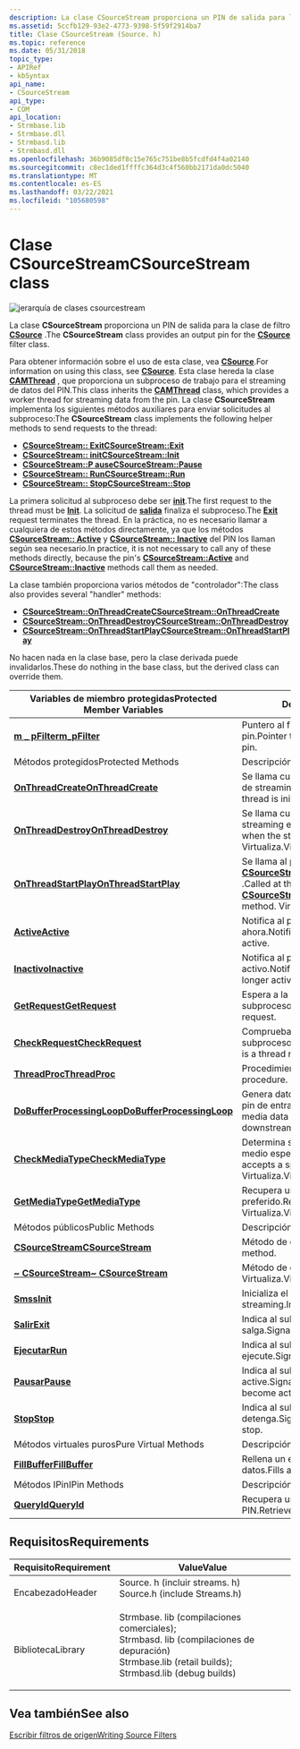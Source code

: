 ```yaml
---
description: La clase CSourceStream proporciona un PIN de salida para la clase de filtro CSource.
ms.assetid: 5ccfb129-93e2-4773-9398-5f59f2914ba7
title: Clase CSourceStream (Source. h)
ms.topic: reference
ms.date: 05/31/2018
topic_type:
- APIRef
- kbSyntax
api_name:
- CSourceStream
api_type:
- COM
api_location:
- Strmbase.lib
- Strmbase.dll
- Strmbasd.lib
- Strmbasd.dll
ms.openlocfilehash: 36b9085df8c15e765c751be8b5fcdfd4f4a02140
ms.sourcegitcommit: c8ec1ded1ffffc364d3c4f560bb2171da0dc5040
ms.translationtype: MT
ms.contentlocale: es-ES
ms.lasthandoff: 03/22/2021
ms.locfileid: "105680598"
---
```

# <a name="csourcestream-class"></a><span data-ttu-id="b8be8-103">Clase CSourceStream</span><span class="sxs-lookup"><span data-stu-id="b8be8-103">CSourceStream class</span></span>

![jerarquía de clases csourcestream](images/source02.png)

<span data-ttu-id="b8be8-105">La clase **CSourceStream** proporciona un PIN de salida para la clase de filtro [**CSource**](csource.md) .</span><span class="sxs-lookup"><span data-stu-id="b8be8-105">The **CSourceStream** class provides an output pin for the [**CSource**](csource.md) filter class.</span></span>

<span data-ttu-id="b8be8-106">Para obtener información sobre el uso de esta clase, vea [**CSource**](csource.md).</span><span class="sxs-lookup"><span data-stu-id="b8be8-106">For information on using this class, see [**CSource**](csource.md).</span></span> <span data-ttu-id="b8be8-107">Esta clase hereda la clase [**CAMThread**](camthread.md) , que proporciona un subproceso de trabajo para el streaming de datos del PIN.</span><span class="sxs-lookup"><span data-stu-id="b8be8-107">This class inherits the [**CAMThread**](camthread.md) class, which provides a worker thread for streaming data from the pin.</span></span> <span data-ttu-id="b8be8-108">La clase **CSourceStream** implementa los siguientes métodos auxiliares para enviar solicitudes al subproceso:</span><span class="sxs-lookup"><span data-stu-id="b8be8-108">The **CSourceStream** class implements the following helper methods to send requests to the thread:</span></span>

-   [<span data-ttu-id="b8be8-109">**CSourceStream:: Exit**</span><span class="sxs-lookup"><span data-stu-id="b8be8-109">**CSourceStream::Exit**</span></span>](csourcestream-exit.md)
-   [<span data-ttu-id="b8be8-110">**CSourceStream:: init**</span><span class="sxs-lookup"><span data-stu-id="b8be8-110">**CSourceStream::Init**</span></span>](csourcestream-init.md)
-   [<span data-ttu-id="b8be8-111">**CSourceStream::P ause**</span><span class="sxs-lookup"><span data-stu-id="b8be8-111">**CSourceStream::Pause**</span></span>](csourcestream-pause.md)
-   [<span data-ttu-id="b8be8-112">**CSourceStream:: Run**</span><span class="sxs-lookup"><span data-stu-id="b8be8-112">**CSourceStream::Run**</span></span>](csourcestream-run.md)
-   [<span data-ttu-id="b8be8-113">**CSourceStream:: Stop**</span><span class="sxs-lookup"><span data-stu-id="b8be8-113">**CSourceStream::Stop**</span></span>](csourcestream-stop.md)

<span data-ttu-id="b8be8-114">La primera solicitud al subproceso debe ser [**init**](csourcestream-init.md).</span><span class="sxs-lookup"><span data-stu-id="b8be8-114">The first request to the thread must be [**Init**](csourcestream-init.md).</span></span> <span data-ttu-id="b8be8-115">La solicitud de [**salida**](csourcestream-exit.md) finaliza el subproceso.</span><span class="sxs-lookup"><span data-stu-id="b8be8-115">The [**Exit**](csourcestream-exit.md) request terminates the thread.</span></span> <span data-ttu-id="b8be8-116">En la práctica, no es necesario llamar a cualquiera de estos métodos directamente, ya que los métodos [**CSourceStream:: Active**](csourcestream-active.md) y [**CSourceStream:: Inactive**](csourcestream-inactive.md) del PIN los llaman según sea necesario.</span><span class="sxs-lookup"><span data-stu-id="b8be8-116">In practice, it is not necessary to call any of these methods directly, because the pin's [**CSourceStream::Active**](csourcestream-active.md) and [**CSourceStream::Inactive**](csourcestream-inactive.md) methods call them as needed.</span></span>

<span data-ttu-id="b8be8-117">La clase también proporciona varios métodos de "controlador":</span><span class="sxs-lookup"><span data-stu-id="b8be8-117">The class also provides several "handler" methods:</span></span>

-   [<span data-ttu-id="b8be8-118">**CSourceStream::OnThreadCreate**</span><span class="sxs-lookup"><span data-stu-id="b8be8-118">**CSourceStream::OnThreadCreate**</span></span>](csourcestream-onthreadcreate.md)
-   [<span data-ttu-id="b8be8-119">**CSourceStream::OnThreadDestroy**</span><span class="sxs-lookup"><span data-stu-id="b8be8-119">**CSourceStream::OnThreadDestroy**</span></span>](csourcestream-onthreaddestroy.md)
-   [<span data-ttu-id="b8be8-120">**CSourceStream::OnThreadStartPlay**</span><span class="sxs-lookup"><span data-stu-id="b8be8-120">**CSourceStream::OnThreadStartPlay**</span></span>](csourcestream-onthreadstartplay.md)

<span data-ttu-id="b8be8-121">No hacen nada en la clase base, pero la clase derivada puede invalidarlos.</span><span class="sxs-lookup"><span data-stu-id="b8be8-121">These do nothing in the base class, but the derived class can override them.</span></span>



| <span data-ttu-id="b8be8-122">Variables de miembro protegidas</span><span class="sxs-lookup"><span data-stu-id="b8be8-122">Protected Member Variables</span></span>                                             | <span data-ttu-id="b8be8-123">Descripción</span><span class="sxs-lookup"><span data-stu-id="b8be8-123">Description</span></span>                                                                                                                       |
|------------------------------------------------------------------------|-----------------------------------------------------------------------------------------------------------------------------------|
| [<span data-ttu-id="b8be8-124">**m \_ pFilter**</span><span class="sxs-lookup"><span data-stu-id="b8be8-124">**m\_pFilter**</span></span>](csourcestream-m-pfilter.md)                          | <span data-ttu-id="b8be8-125">Puntero al filtro que contiene este pin.</span><span class="sxs-lookup"><span data-stu-id="b8be8-125">Pointer to the filter that contains this pin.</span></span>                                                                                     |
| <span data-ttu-id="b8be8-126">Métodos protegidos</span><span class="sxs-lookup"><span data-stu-id="b8be8-126">Protected Methods</span></span>                                                      | <span data-ttu-id="b8be8-127">Descripción</span><span class="sxs-lookup"><span data-stu-id="b8be8-127">Description</span></span>                                                                                                                       |
| [<span data-ttu-id="b8be8-128">**OnThreadCreate**</span><span class="sxs-lookup"><span data-stu-id="b8be8-128">**OnThreadCreate**</span></span>](csourcestream-onthreadcreate.md)                 | <span data-ttu-id="b8be8-129">Se llama cuando se inicializa el subproceso de streaming.</span><span class="sxs-lookup"><span data-stu-id="b8be8-129">Called when the streaming thread is initialized.</span></span> <span data-ttu-id="b8be8-130">Virtualiza.</span><span class="sxs-lookup"><span data-stu-id="b8be8-130">Virtual.</span></span>                                                                         |
| [<span data-ttu-id="b8be8-131">**OnThreadDestroy**</span><span class="sxs-lookup"><span data-stu-id="b8be8-131">**OnThreadDestroy**</span></span>](csourcestream-onthreaddestroy.md)               | <span data-ttu-id="b8be8-132">Se llama cuando el subproceso de streaming está a punto de salir.</span><span class="sxs-lookup"><span data-stu-id="b8be8-132">Called when the streaming thread is about to exit.</span></span> <span data-ttu-id="b8be8-133">Virtualiza.</span><span class="sxs-lookup"><span data-stu-id="b8be8-133">Virtual.</span></span>                                                                       |
| [<span data-ttu-id="b8be8-134">**OnThreadStartPlay**</span><span class="sxs-lookup"><span data-stu-id="b8be8-134">**OnThreadStartPlay**</span></span>](csourcestream-onthreadstartplay.md)           | <span data-ttu-id="b8be8-135">Se llama al principio del método [**CSourceStream::D obufferprocessingloop**](csourcestream-dobufferprocessingloop.md) .</span><span class="sxs-lookup"><span data-stu-id="b8be8-135">Called at the start of the [**CSourceStream::DoBufferProcessingLoop**](csourcestream-dobufferprocessingloop.md) method.</span></span> <span data-ttu-id="b8be8-136">Virtualiza.</span><span class="sxs-lookup"><span data-stu-id="b8be8-136">Virtual.</span></span> |
| [<span data-ttu-id="b8be8-137">**Active**</span><span class="sxs-lookup"><span data-stu-id="b8be8-137">**Active**</span></span>](csourcestream-active.md)                                 | <span data-ttu-id="b8be8-138">Notifica al pin que el filtro está activo ahora.</span><span class="sxs-lookup"><span data-stu-id="b8be8-138">Notifies the pin that the filter is now active.</span></span>                                                                                   |
| [<span data-ttu-id="b8be8-139">**Inactivo**</span><span class="sxs-lookup"><span data-stu-id="b8be8-139">**Inactive**</span></span>](csourcestream-inactive.md)                             | <span data-ttu-id="b8be8-140">Notifica al pin que el filtro ya no está activo.</span><span class="sxs-lookup"><span data-stu-id="b8be8-140">Notifies the pin that the filter is no longer active.</span></span>                                                                             |
| [<span data-ttu-id="b8be8-141">**GetRequest**</span><span class="sxs-lookup"><span data-stu-id="b8be8-141">**GetRequest**</span></span>](csourcestream-getrequest.md)                         | <span data-ttu-id="b8be8-142">Espera a la siguiente solicitud de subproceso.</span><span class="sxs-lookup"><span data-stu-id="b8be8-142">Waits for the next thread request.</span></span>                                                                                                |
| [<span data-ttu-id="b8be8-143">**CheckRequest**</span><span class="sxs-lookup"><span data-stu-id="b8be8-143">**CheckRequest**</span></span>](csourcestream-checkrequest.md)                     | <span data-ttu-id="b8be8-144">Comprueba si hay una solicitud de subproceso, sin bloqueos.</span><span class="sxs-lookup"><span data-stu-id="b8be8-144">Checks if there is a thread request, without blocking.</span></span>                                                                            |
| [<span data-ttu-id="b8be8-145">**ThreadProc**</span><span class="sxs-lookup"><span data-stu-id="b8be8-145">**ThreadProc**</span></span>](csourcestream-threadproc.md)                         | <span data-ttu-id="b8be8-146">Procedimiento de subproceso.</span><span class="sxs-lookup"><span data-stu-id="b8be8-146">Thread procedure.</span></span> <span data-ttu-id="b8be8-147">Virtualiza.</span><span class="sxs-lookup"><span data-stu-id="b8be8-147">Virtual.</span></span>                                                                                                        |
| [<span data-ttu-id="b8be8-148">**DoBufferProcessingLoop**</span><span class="sxs-lookup"><span data-stu-id="b8be8-148">**DoBufferProcessingLoop**</span></span>](csourcestream-dobufferprocessingloop.md) | <span data-ttu-id="b8be8-149">Genera datos multimedia y los entrega al pin de entrada de nivel inferior.</span><span class="sxs-lookup"><span data-stu-id="b8be8-149">Generates media data and delivers it to the downstream input pin.</span></span> <span data-ttu-id="b8be8-150">Virtualiza.</span><span class="sxs-lookup"><span data-stu-id="b8be8-150">Virtual.</span></span>                                                        |
| [<span data-ttu-id="b8be8-151">**CheckMediaType**</span><span class="sxs-lookup"><span data-stu-id="b8be8-151">**CheckMediaType**</span></span>](csourcestream-checkmediatype.md)                 | <span data-ttu-id="b8be8-152">Determina si el PIN acepta un tipo de medio específico.</span><span class="sxs-lookup"><span data-stu-id="b8be8-152">Determines if the pin accepts a specific media type.</span></span> <span data-ttu-id="b8be8-153">Virtualiza.</span><span class="sxs-lookup"><span data-stu-id="b8be8-153">Virtual.</span></span>                                                                     |
| [<span data-ttu-id="b8be8-154">**GetMediaType**</span><span class="sxs-lookup"><span data-stu-id="b8be8-154">**GetMediaType**</span></span>](csourcestream-getmediatype.md)                     | <span data-ttu-id="b8be8-155">Recupera un tipo de medio preferido.</span><span class="sxs-lookup"><span data-stu-id="b8be8-155">Retrieves a preferred media type.</span></span> <span data-ttu-id="b8be8-156">Virtualiza.</span><span class="sxs-lookup"><span data-stu-id="b8be8-156">Virtual.</span></span>                                                                                        |
| <span data-ttu-id="b8be8-157">Métodos públicos</span><span class="sxs-lookup"><span data-stu-id="b8be8-157">Public Methods</span></span>                                                         | <span data-ttu-id="b8be8-158">Descripción</span><span class="sxs-lookup"><span data-stu-id="b8be8-158">Description</span></span>                                                                                                                       |
| [<span data-ttu-id="b8be8-159">**CSourceStream**</span><span class="sxs-lookup"><span data-stu-id="b8be8-159">**CSourceStream**</span></span>](csourcestream-csourcestream.md)                   | <span data-ttu-id="b8be8-160">Método de constructor.</span><span class="sxs-lookup"><span data-stu-id="b8be8-160">Constructor method.</span></span>                                                                                                               |
| [<span data-ttu-id="b8be8-161">**~ CSourceStream**</span><span class="sxs-lookup"><span data-stu-id="b8be8-161">**~ CSourceStream**</span></span>](csourcestream--csourcestream.md)                | <span data-ttu-id="b8be8-162">Método de destructor.</span><span class="sxs-lookup"><span data-stu-id="b8be8-162">Destructor method.</span></span> <span data-ttu-id="b8be8-163">Virtualiza.</span><span class="sxs-lookup"><span data-stu-id="b8be8-163">Virtual.</span></span>                                                                                                       |
| [<span data-ttu-id="b8be8-164">**Smss**</span><span class="sxs-lookup"><span data-stu-id="b8be8-164">**Init**</span></span>](csourcestream-init.md)                                     | <span data-ttu-id="b8be8-165">Inicializa el subproceso de streaming.</span><span class="sxs-lookup"><span data-stu-id="b8be8-165">Initializes the streaming thread.</span></span>                                                                                                 |
| [<span data-ttu-id="b8be8-166">**Salir**</span><span class="sxs-lookup"><span data-stu-id="b8be8-166">**Exit**</span></span>](csourcestream-exit.md)                                     | <span data-ttu-id="b8be8-167">Indica al subproceso de streaming que salga.</span><span class="sxs-lookup"><span data-stu-id="b8be8-167">Signals the streaming thread to exit.</span></span>                                                                                             |
| [<span data-ttu-id="b8be8-168">**Ejecutar**</span><span class="sxs-lookup"><span data-stu-id="b8be8-168">**Run**</span></span>](csourcestream-run.md)                                       | <span data-ttu-id="b8be8-169">Indica al subproceso de streaming que se ejecute.</span><span class="sxs-lookup"><span data-stu-id="b8be8-169">Signals the streaming thread to run.</span></span>                                                                                              |
| [<span data-ttu-id="b8be8-170">**Pausar**</span><span class="sxs-lookup"><span data-stu-id="b8be8-170">**Pause**</span></span>](csourcestream-pause.md)                                   | <span data-ttu-id="b8be8-171">Indica al subproceso de streaming que se active.</span><span class="sxs-lookup"><span data-stu-id="b8be8-171">Signals the streaming thread to become active.</span></span>                                                                                    |
| [<span data-ttu-id="b8be8-172">**Stop**</span><span class="sxs-lookup"><span data-stu-id="b8be8-172">**Stop**</span></span>](csourcestream-stop.md)                                     | <span data-ttu-id="b8be8-173">Indica al subproceso de streaming que se detenga.</span><span class="sxs-lookup"><span data-stu-id="b8be8-173">Signals the streaming thread to stop.</span></span>                                                                                             |
| <span data-ttu-id="b8be8-174">Métodos virtuales puros</span><span class="sxs-lookup"><span data-stu-id="b8be8-174">Pure Virtual Methods</span></span>                                                   | <span data-ttu-id="b8be8-175">Descripción</span><span class="sxs-lookup"><span data-stu-id="b8be8-175">Description</span></span>                                                                                                                       |
| [<span data-ttu-id="b8be8-176">**FillBuffer**</span><span class="sxs-lookup"><span data-stu-id="b8be8-176">**FillBuffer**</span></span>](csourcestream-fillbuffer.md)                         | <span data-ttu-id="b8be8-177">Rellena un ejemplo multimedia con datos.</span><span class="sxs-lookup"><span data-stu-id="b8be8-177">Fills a media sample with data.</span></span>                                                                                                   |
| <span data-ttu-id="b8be8-178">Métodos IPin</span><span class="sxs-lookup"><span data-stu-id="b8be8-178">IPin Methods</span></span>                                                           | <span data-ttu-id="b8be8-179">Descripción</span><span class="sxs-lookup"><span data-stu-id="b8be8-179">Description</span></span>                                                                                                                       |
| [<span data-ttu-id="b8be8-180">**QueryId**</span><span class="sxs-lookup"><span data-stu-id="b8be8-180">**QueryId**</span></span>](/windows/desktop/api/Strmif/nf-strmif-ipin-queryid)                                        | <span data-ttu-id="b8be8-181">Recupera un identificador para el código PIN.</span><span class="sxs-lookup"><span data-stu-id="b8be8-181">Retrieves an identifier for the pin.</span></span>                                                                                              |



 

## <a name="requirements"></a><span data-ttu-id="b8be8-182">Requisitos</span><span class="sxs-lookup"><span data-stu-id="b8be8-182">Requirements</span></span>



| <span data-ttu-id="b8be8-183">Requisito</span><span class="sxs-lookup"><span data-stu-id="b8be8-183">Requirement</span></span> | <span data-ttu-id="b8be8-184">Value</span><span class="sxs-lookup"><span data-stu-id="b8be8-184">Value</span></span> |
|--------------------|--------------------------------------------------------------------------------------------------------------------------------------------------------------------------------------------|
| <span data-ttu-id="b8be8-185">Encabezado</span><span class="sxs-lookup"><span data-stu-id="b8be8-185">Header</span></span><br/>  | <dl> <span data-ttu-id="b8be8-186"><dt>Source. h (incluir streams. h)</dt></span><span class="sxs-lookup"><span data-stu-id="b8be8-186"><dt>Source.h (include Streams.h)</dt></span></span> </dl>                                                                                    |
| <span data-ttu-id="b8be8-187">Biblioteca</span><span class="sxs-lookup"><span data-stu-id="b8be8-187">Library</span></span><br/> | <dl> <span data-ttu-id="b8be8-188"><dt>Strmbase. lib (compilaciones comerciales); </dt> <dt>Strmbasd. lib (compilaciones de depuración)</dt></span><span class="sxs-lookup"><span data-stu-id="b8be8-188"><dt>Strmbase.lib (retail builds); </dt> <dt>Strmbasd.lib (debug builds)</dt></span></span> </dl> |



## <a name="see-also"></a><span data-ttu-id="b8be8-189">Vea también</span><span class="sxs-lookup"><span data-stu-id="b8be8-189">See also</span></span>

<dl> <dt>

[<span data-ttu-id="b8be8-190">Escribir filtros de origen</span><span class="sxs-lookup"><span data-stu-id="b8be8-190">Writing Source Filters</span></span>](writing-source-filters.md)
</dt> </dl>

 

 




